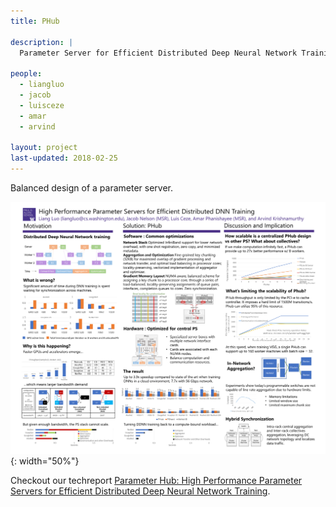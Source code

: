 ```yaml
---
title: PHub

description: |
  Parameter Server for Efficient Distributed Deep Neural Network Training        

people:
  - liangluo
  - jacob
  - luisceze
  - amar
  - arvind

layout: project
last-updated: 2018-02-25
---
```


Balanced design of a parameter server.

![image](/img/PHub/PHubSysMLPoster.png){: width="50%"}

Checkout our techreport [Parameter Hub: High Performance Parameter Servers for Efficient Distributed Deep Neural Network Training](http://www.sysml.cc/doc/16.pdf).
